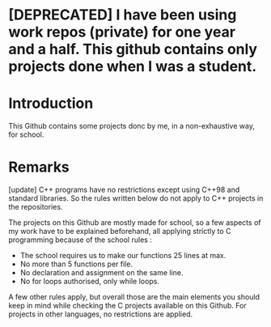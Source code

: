 # [DEPRECATED] I have been using work repos (private) for one year and a half. This github contains only projects done when I was a student.


# Introduction

This Github contains some projects donc by me, in a non-exhaustive way, for school. 

# Remarks

[update] C++ programs have no restrictions except using C++98 and standard libraries. So the rules written below do not apply to C++ projects in the repositories.


The projects on this Github are mostly made for school, so a few aspects of my work have to be explained beforehand, all applying strictly to C programming because of the school rules : 
- The school requires us to make our functions 25 lines at max.
- No more than 5 functions per file.
- No declaration and assignment on the same line.
- No for loops authorised, only while loops.

A few other rules apply, but overall those are the main elements you should keep in mind while checking the C projects available on this Github. For projects in other languages, no restrictions are applied.

